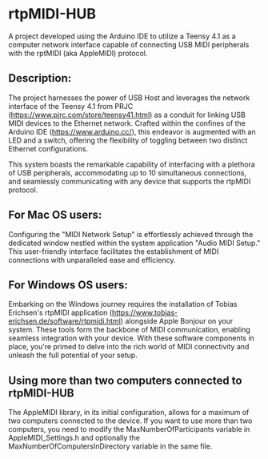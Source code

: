 # rtpMIDI-HUB
A project developed using the Arduino IDE to utilize a Teensy 4.1 as a computer network interface capable of connecting USB MIDI peripherals with the rptMIDI (aka AppleMIDI) protocol.

## Description:
The project harnesses the power of USB Host and leverages the network interface of the Teensy 4.1 from PRJC (https://www.pjrc.com/store/teensy41.html) as a conduit for linking USB MIDI devices to the Ethernet network. Crafted within the confines of the Arduino IDE (https://www.arduino.cc/), this endeavor is augmented with an LED and a switch, offering the flexibility of toggling between two distinct Ethernet configurations.

This system boasts the remarkable capability of interfacing with a plethora of USB peripherals, accommodating up to 10 simultaneous connections, and seamlessly communicating with any device that supports the rtpMIDI protocol.

## For Mac OS users:
Configuring the "MIDI Network Setup" is effortlessly achieved through the dedicated window nestled within the system application "Audio MIDI Setup." This user-friendly interface facilitates the establishment of MIDI connections with unparalleled ease and efficiency.

## For Windows OS users:
Embarking on the Windows journey requires the installation of Tobias Erichsen's rtpMIDI application (https://www.tobias-erichsen.de/software/rtpmidi.html) alongside Apple Bonjour on your system. These tools form the backbone of MIDI communication, enabling seamless integration with your device. With these software components in place, you're primed to delve into the rich world of MIDI connectivity and unleash the full potential of your setup.

## Using more than two computers connected to rtpMIDI-HUB
The AppleMIDI library, in its initial configuration, allows for a maximum of two computers connected to the device.
If you want to use more than two computers, you need to modify the MaxNumberOfParticipants variable in AppleMIDI_Settings.h and optionally the MaxNumberOfComputersInDirectory variable in the same file.
